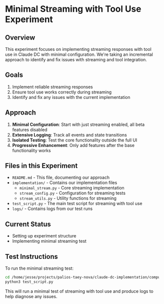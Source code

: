 # Minimal Streaming with Tool Use Experiment

## Overview

This experiment focuses on implementing streaming responses with tool use in Claude DC with minimal configuration. We're taking an incremental approach to identify and fix issues with streaming and tool integration.

## Goals

1. Implement reliable streaming responses
2. Ensure tool use works correctly during streaming
3. Identify and fix any issues with the current implementation

## Approach

1. **Minimal Configuration**: Start with just streaming enabled, all beta features disabled
2. **Extensive Logging**: Track all events and state transitions
3. **Isolated Testing**: Test the core functionality outside the full UI
4. **Progressive Enhancement**: Only add features after the base functionality works

## Files in this Experiment

- `README.md` - This file, documenting our approach
- `implementation/` - Contains our implementation files
  - `minimal_stream.py` - Core streaming implementation
  - `stream_config.py` - Configuration for streaming tests
  - `stream_utils.py` - Utility functions for streaming
- `test_script.py` - The main test script for streaming with tool use
- `logs/` - Contains logs from our test runs

## Current Status

- Setting up experiment structure
- Implementing minimal streaming test

## Test Instructions

To run the minimal streaming test:

```bash
cd /home/jesse/projects/palios-taey-nova/claude-dc-implementation/computeruse/current_experiment
python3 test_script.py
```

This will run a minimal test of streaming with tool use and produce logs to help diagnose any issues.